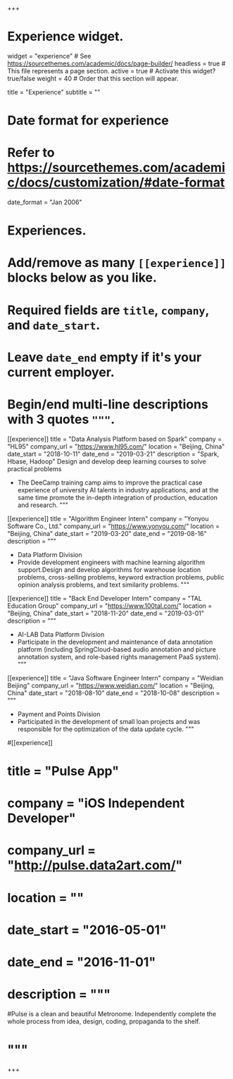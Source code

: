 +++
# Experience widget.
widget = "experience"  # See https://sourcethemes.com/academic/docs/page-builder/
headless = true  # This file represents a page section.
active = true  # Activate this widget? true/false
weight = 40  # Order that this section will appear.

title = "Experience"
subtitle = ""

# Date format for experience
#   Refer to https://sourcethemes.com/academic/docs/customization/#date-format
date_format = "Jan 2006"

# Experiences.
#   Add/remove as many `[[experience]]` blocks below as you like.
#   Required fields are `title`, `company`, and `date_start`.
#   Leave `date_end` empty if it's your current employer.
#   Begin/end multi-line descriptions with 3 quotes `"""`.
[[experience]]
  title = "Data Analysis Platform based on Spark"
  company = "HL95"
  company_url = "https://www.hl95.com/"
  location = "Beijing, China"
  date_start = "2018-10-11"
  date_end = "2019-03-21"
  description = "Spark, Hbase, Hadoop"
  Design and develop deep learning courses to solve practical problems
  
  - The DeeCamp training camp aims to improve the practical case experience of university AI talents in industry applications, and at the same time promote the in-depth integration of production, education and research. 
  """

[[experience]]
  title = "Algorithm Engineer Intern"
  company = "Yonyou Software Co., Ltd."
  company_url = "https://www.yonyou.com/"
  location = "Beijing, China"
  date_start = "2019-03-20"
  date_end = "2019-08-16"
  description = """
  - Data Platform Division
  - Provide development engineers with machine learning algorithm support.Design and develop algorithms for warehouse location problems, cross-selling problems, keyword extraction problems, public opinion analysis problems, and text similarity problems.
  """

[[experience]]
  title = "Back End Developer Intern"
  company = "TAL Education Group"
  company_url = "https://www.100tal.com/"
  location = "Beijing, China"
  date_start = "2018-11-20"
  date_end = "2019-03-01"
  description = """
  - AI-LAB Data Platform Division
  - Participate in the development and maintenance of data annotation platform (including SpringCloud-based audio annotation and picture annotation system, and role-based rights management PaaS system).
  """

[[experience]]
  title = "Java Software Engineer Intern"
  company = "Weidian Beijing"
  company_url = "https://www.weidian.com/"
  location = "Beijing, China"
  date_start = "2018-08-10"
  date_end = "2018-10-08"
  description = """
  - Payment and Points Division
  - Participated in the development of small loan projects and was responsible for the optimization of the data update cycle.
  """
  
#[[experience]]
#  title = "Pulse App"
#  company = "iOS Independent Developer"
#  company_url = "http://pulse.data2art.com/"
#  location = ""
#  date_start = "2016-05-01"
#  date_end = "2016-11-01"
#  description = """
#Pulse is a clean and beautiful Metronome. Independently complete the whole process from idea, design, coding, propaganda to the shelf.
#  """
+++
